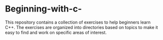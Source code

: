 # Beginning-with-c-
This repository contains a collection of exercises to help beginners learn C++. The exercises are organized into directories based on topics to make it easy to find and work on specific areas of interest.
